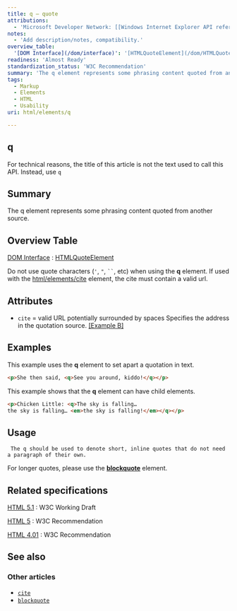 ```yaml
---
title: q – quote
attributions:
  - 'Microsoft Developer Network: [[Windows Internet Explorer API reference](http://msdn.microsoft.com/en-us/library/ie/hh828809%28v=vs.85%29.aspx) Article]'
notes:
  - 'Add description/notes, compatibility.'
overview_table:
  '[DOM Interface](/dom/interface)': '[HTMLQuoteElement](/dom/HTMLQuoteElement)'
readiness: 'Almost Ready'
standardization_status: 'W3C Recommendation'
summary: 'The q element represents some phrasing content quoted from another source.'
tags:
  - Markup
  - Elements
  - HTML
  - Usability
uri: html/elements/q

---
```

## q

For technical reasons, the title of this article is not the text used to call this API. Instead, use `q`

## Summary

The q element represents some phrasing content quoted from another source.

## Overview Table

[DOM Interface](/dom/interface)
:   [HTMLQuoteElement](/dom/HTMLQuoteElement)

Do not use quote characters (`'`, `"`, ``` `` ```, etc) when using the **q** element. If used with the [html/elements/cite](/html/elements/cite) element, the cite must contain a valid url.

## Attributes

-   `cite` = valid URL potentially surrounded by spaces
    Specifies the address in the quotation source. [[Example B]](#Example_B)

## Examples

This example uses the **q** element to set apart a quotation in text.

``` html
<p>She then said, <q>See you around, kiddo!</q></p>
```

This example shows that the **q** element can have child elements.

``` html
<p>Chicken Little: <q>The sky is falling…
the sky is falling… <em>the sky is falling!</em></q></p>
```

## Usage

     The q should be used to denote short, inline quotes that do not need a paragraph of their own.

For longer quotes, please use the [**blockquote**](/html/elements/blockquote) element.

## Related specifications

[HTML 5.1](http://www.w3.org/TR/html51/text-level-semantics.html#the-q-element)
:   W3C Working Draft

[HTML 5](http://www.w3.org/TR/html5/text-level-semantics.html#the-q-element)
:   W3C Recommendation

[HTML 4.01](http://www.w3.org/TR/html401/struct/text.html#edef-Q)
:   W3C Recommendation

## See also

### Other articles

-   [`cite`](/html/elements/cite)
-   [`blockquote`](/html/elements/blockquote)
